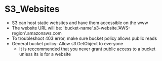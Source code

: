 # S3_Websites
 - S3 can host static websites and have them accessible on the www
 - The website URL will be: 'bucket-name'.s3-website.'AWS-region'.amazonaws.com
 - To troubleshoot 403 error, make sure bucket policy allows public reads
 - General bucket policy: Allow s3.GetObject to everyone
    - It is reccommended that you never grant public access to a bucket unless its is for a website